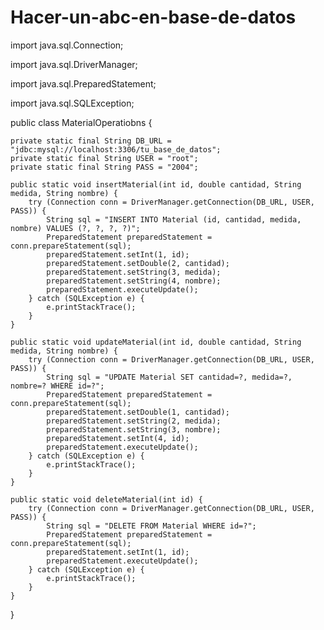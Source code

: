 # Hacer-un-abc-en-base-de-datos

import java.sql.Connection;

import java.sql.DriverManager;

import java.sql.PreparedStatement;

import java.sql.SQLException;

public class MaterialOperatiobns {

    private static final String DB_URL = "jdbc:mysql://localhost:3306/tu_base_de_datos";
    private static final String USER = "root";
    private static final String PASS = "2004";

    public static void insertMaterial(int id, double cantidad, String medida, String nombre) {
        try (Connection conn = DriverManager.getConnection(DB_URL, USER, PASS)) {
            String sql = "INSERT INTO Material (id, cantidad, medida, nombre) VALUES (?, ?, ?, ?)";
            PreparedStatement preparedStatement = conn.prepareStatement(sql);
            preparedStatement.setInt(1, id);
            preparedStatement.setDouble(2, cantidad);
            preparedStatement.setString(3, medida);
            preparedStatement.setString(4, nombre);
            preparedStatement.executeUpdate();
        } catch (SQLException e) {
            e.printStackTrace();
        }
    }

    public static void updateMaterial(int id, double cantidad, String medida, String nombre) {
        try (Connection conn = DriverManager.getConnection(DB_URL, USER, PASS)) {
            String sql = "UPDATE Material SET cantidad=?, medida=?, nombre=? WHERE id=?";
            PreparedStatement preparedStatement = conn.prepareStatement(sql);
            preparedStatement.setDouble(1, cantidad);
            preparedStatement.setString(2, medida);
            preparedStatement.setString(3, nombre);
            preparedStatement.setInt(4, id);
            preparedStatement.executeUpdate();
        } catch (SQLException e) {
            e.printStackTrace();
        }
    }

    public static void deleteMaterial(int id) {
        try (Connection conn = DriverManager.getConnection(DB_URL, USER, PASS)) {
            String sql = "DELETE FROM Material WHERE id=?";
            PreparedStatement preparedStatement = conn.prepareStatement(sql);
            preparedStatement.setInt(1, id);
            preparedStatement.executeUpdate();
        } catch (SQLException e) {
            e.printStackTrace();
        }
    }
}
